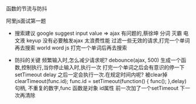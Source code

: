 函数的节流与防抖

阿里js面试第一题
- 搜索建议
    google suggest
    input value  => ajax
    有问题的,蔡徐坤
    分词  灭霸  电文液
    keyup 没有必要触发ajax  太浪费性能
    过滤一些无效的请求,打完一个单词再去搜索
    world word  js 打完一个单词后再去搜索

- 防抖的关键
    频繁输入时,怎么减少请求呢?
    debounce(ajax, 500)  生成一个函数,控制执行,当你停止输入时,执行一次  打完一个单词之后会有意识的停一下
    setTimeout delay 之后一定会执行一次.在规定时间内呢? 被clear掉
    clearTimeout(func.id);
    func.id = setTimeout(function() {
        func();
    },delay)
    句柄, 不重复的数字,func 函数是对象  id属性 前一次加了一个setTimeout 下一次再清除